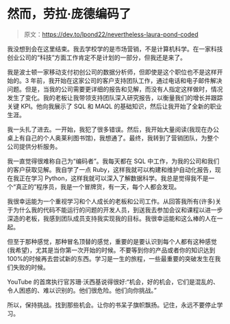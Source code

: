 # 然而，劳拉·庞德编码了

> 原文：<https://dev.to/lpond22/nevertheless-laura-pond-coded>

我没想到会在这里结束。我去学校学的是市场营销，不是计算机科学。在一家科技创业公司的“科技”方面工作肯定不是计划的一部分，但我还是来了。

我是波士顿一家移动支付初创公司的数据分析师，但即使是这个职位也不是这样开始的。3 年前，我开始在这家公司的客户支持团队工作，通过电话和电子邮件解决问题。但是，当我的公司需要更详细的报告和见解，而没有人指定这样做时，情况发生了变化。我的老板让我带领支持团队深入研究报告，以衡量我们的增长并跟踪关键 KPI。他向我展示了 SQL 和 MAQL 的基础知识，然后让我开始了全新的职业生涯。

我一头扎了进去。一开始，我犯了很多错误。然后，我开始大量阅读(我现在办公桌上有自己的个人奥莱利图书馆)，我想通了。最终，我转到了营销团队，为整个公司提供分析服务。

我一直觉得很难称自己为“编码者”。我每天都在 SQL 中工作，为我的公司和我们的客户获取见解。我自学了一点 Ruby，这样我就可以构建和维护自动化报告，现在我正在学习 Python，这样我就可以深入了解数据科学。我总是觉得我不是一个“真正的”程序员，我是一个冒牌货，有一天，每个人都会发现。

我很幸运能为一个重视学习和个人成长的老板和公司工作。从回答我所有(许多)关于为什么我的代码不能运行的问题的开发人员，到送我去参加会议和课程以进一步深造的老板，我感到团队成员支持我实现我的目标。我很幸运能和这么棒的人在一起。

但至于那种感觉，那种冒名顶替的感觉，重要的是要认识到每个人都有这种感觉(我希望)，尤其是当你第一次开始的时候。不要等到你的产品或者你的知识达到 100%的时候再去尝试新的东西。学习是一生的旅程，一些最重要的突破发生在我们失败的时候。

YouTube 的首席执行官苏珊·沃西基说得很好:“机会，好的机会，它们是混乱的、令人困惑的、难以识别的。他们很危险。他们向你挑战。”

所以，保持挑战。找到那些机会。让你的书呆子旗帜飘扬。记住，永远不要停止学习。